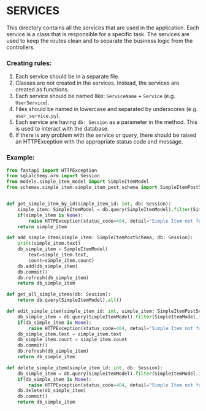 # SERVICES

This directory contains all the services that are used in the application. Each service is a class that is responsible for a specific task. The services are used to keep the routes clean and to separate the business logic from the controllers.

### Creating rules:
1. Each service should be in a separate file.
2. Classes are not created in the services. Instead, the services are created as functions.
3. Each service should be named like: `ServiceName` + `Service` (e.g. `UserService`).
4. Files should be named in lowercase and separated by underscores (e.g. `user_service.py`).
5. Each service are having `db: Session` as a parameter in the method. This is used to interact with the database.
6. If there is any problem with the service or query, there should be raised an HTTPException with the appropriate status code and message.

### Example:
```python
from fastapi import HTTPException
from sqlalchemy.orm import Session
from models.simple_item_model import SimpleItemModel
from schemas.simple_item.simple_item_post_schema import SimpleItemPostSchema


def get_simple_item_by_id(simple_item_id: int, db: Session):
    simple_item: SimpleItemModel = db.query(SimpleItemModel).filter(SimpleItemModel.id == simple_item_id).first()
    if(simple_item is None):
        raise HTTPException(status_code=404, detail="Simple Item not found")
    return simple_item

def add_simple_item(simple_item: SimpleItemPostSchema, db: Session):
    print(simple_item.text)
    db_simple_item = SimpleItemModel(
        text=simple_item.text,
        count=simple_item.count)
    db.add(db_simple_item)
    db.commit()
    db.refresh(db_simple_item)
    return db_simple_item

def get_all_simple_items(db: Session):
    return db.query(SimpleItemModel).all()

def edit_simple_item(simple_item_id: int, simple_item: SimpleItemPostSchema, db: Session):
    db_simple_item = db.query(SimpleItemModel).filter(SimpleItemModel.id == simple_item_id).first()
    if(db_simple_item is None):
        raise HTTPException(status_code=404, detail="Simple Item not found")
    db_simple_item.text = simple_item.text
    db_simple_item.count = simple_item.count
    db.commit()
    db.refresh(db_simple_item)
    return db_simple_item

def delete_simple_item(simple_item_id: int, db: Session):
    db_simple_item = db.query(SimpleItemModel).filter(SimpleItemModel.id == simple_item_id).first()
    if(db_simple_item is None):
        raise HTTPException(status_code=404, detail="Simple Item not found")
    db.delete(db_simple_item)
    db.commit()
    return db_simple_item
```